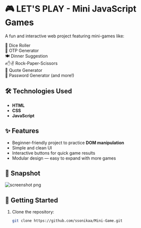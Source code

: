 # 🎮 LET'S PLAY - Mini JavaScript Games

A fun and interactive web project featuring mini-games like:

🎲 Dice Roller  
🔐 OTP Generator  
🍽️ Dinner Suggestion  
✊✋✌️ Rock-Paper-Scissors  
💬 Quote Generator  
🔑 Password Generator (and more!)

## 🛠️ Technologies Used

- **HTML**
- **CSS**
- **JavaScript**

## ✨ Features

- Beginner-friendly project to practice **DOM manipulation**
- Simple and clean UI
- Interactive buttons for quick game results
- Modular design — easy to expand with more games

## 📸 Snapshot

![screenshot png](https://github.com/user-attachments/assets/fea3571f-2c15-4efe-927c-d44ef08df481)

## 🚀 Getting Started

1. Clone the repository:
   ```bash
   git clone https://github.com/ssonikaa/Mini-Game.git


